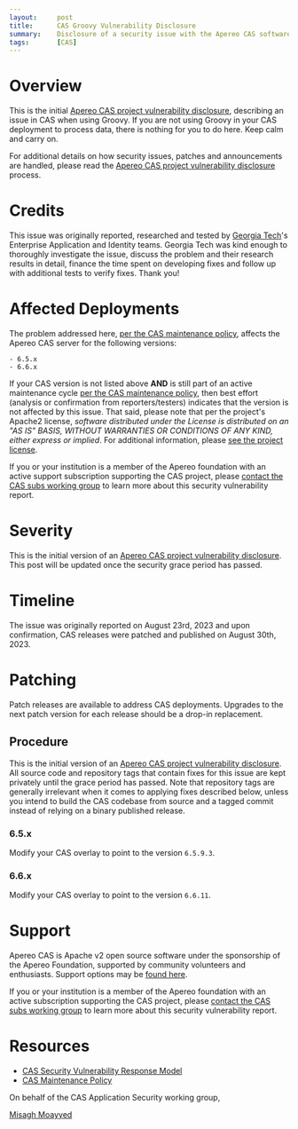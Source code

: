 ```yaml
---
layout:     post
title:      CAS Groovy Vulnerability Disclosure
summary:    Disclosure of a security issue with the Apereo CAS software when using Groovy.
tags:       [CAS]
---
```


# Overview

This is the initial [Apereo CAS project vulnerability disclosure](https://apereo.github.io/cas/developer/Sec-Vuln-Response.html),
describing an issue in CAS when using Groovy. If you are not using Groovy in your CAS deployment to process data, there is nothing for you to do here. Keep calm and carry on.

For additional details on how security issues, patches and announcements are handled, please read the [Apereo CAS project vulnerability disclosure](https://apereo.github.io/cas/developer/Sec-Vuln-Response.html) process.

# Credits

This issue was originally reported, researched and tested by [Georgia Tech](https://www.gatech.edu/)'s Enterprise Application and Identity teams. Georgia Tech was kind enough to thoroughly investigate the issue, discuss the problem and their research results in detail, finance the time spent on developing fixes and follow up with additional tests to verify fixes. Thank you!

# Affected Deployments

The problem addressed here, [per the CAS maintenance policy](https://apereo.github.io/cas/developer/Maintenance-Policy.html), affects the Apereo CAS server for the following versions:

```
- 6.5.x
- 6.6.x
```

If your CAS version is not listed above **AND** is still part of an active maintenance cycle [per the CAS maintenance policy](https://apereo.github.io/cas/developer/Maintenance-Policy.html), then best effort (analysis or confirmation from reporters/testers) indicates that the version is not affected by this issue. That said, please note that per the project's Apache2 license, *software distributed under the License is distributed on an "AS IS" BASIS, WITHOUT WARRANTIES OR CONDITIONS OF ANY KIND, either express or implied*. For additional information, please [see the project license](https://github.com/apereo/cas/blob/master/LICENSE).

If you or your institution is a member of the Apereo foundation with an active support subscription supporting the CAS project, please [contact the CAS subs working group](https://apereo.github.io/cas/Mailing-Lists.html) to learn more about this security vulnerability report.

# Severity

This is the initial version of an [Apereo CAS project vulnerability disclosure](https://apereo.github.io/cas/developer/Sec-Vuln-Response.html). This post will be updated once the security grace period has passed.

# Timeline

The issue was originally reported on August 23rd, 2023 and upon confirmation, CAS releases were patched and published on August 30th, 2023.

# Patching

Patch releases are available to address CAS deployments. Upgrades to the next patch version for each release should be a drop-in replacement.

## Procedure

This is the initial version of an [Apereo CAS project vulnerability disclosure](https://apereo.github.io/cas/developer/Sec-Vuln-Response.html). All source code and repository tags that contain fixes for this issue are kept privately until the grace period has passed. Note that repository tags are generally irrelevant when it comes to applying fixes described below, unless you intend to build the CAS codebase from source and a tagged commit instead of relying on a binary published release.

### 6.5.x

Modify your CAS overlay to point to the version `6.5.9.3`.

### 6.6.x

Modify your CAS overlay to point to the version `6.6.11`.

# Support

Apereo CAS is Apache v2 open source software under the sponsorship of the Apereo Foundation, supported by community volunteers and enthusiasts. Support options may be [found here](https://apereo.github.io/cas/Support.html).

If you or your institution is a member of the Apereo foundation with an active subscription supporting the CAS project, please [contact the CAS subs working group](https://apereo.github.io/cas/Mailing-Lists.html) to learn more about this security vulnerability report.

# Resources

* [CAS Security Vulnerability Response Model](https://apereo.github.io/cas/developer/Sec-Vuln-Response.html)
* [CAS Maintenance Policy](https://apereo.github.io/cas/developer/Maintenance-Policy.html)

On behalf of the CAS Application Security working group,

[Misagh Moayyed](https://fawnoos.com)